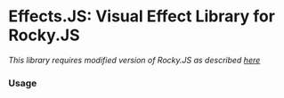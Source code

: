 # Effects.JS: Visual Effect Library for Rocky.JS

<i>This library requires modified version of Rocky.JS as described <a href="http://codecorner.galanter.net/2016/02/11/fire-on-high-or-framebuffer-in-rocky-js/">here<a></i>

<h3>Usage</h3>
